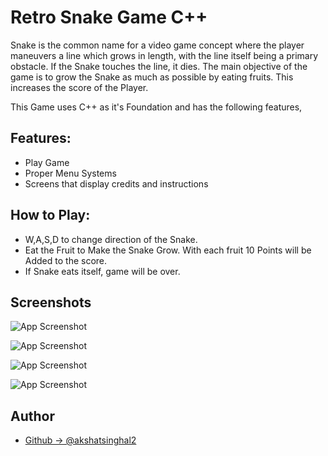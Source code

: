 
# Retro Snake Game C++

Snake is the common name for a video game concept where the player 
maneuvers a line which grows in length, with the line itself being 
a primary obstacle. If the Snake touches the line, it dies. The main
objective of the game is to grow the Snake as much as possible by eating
fruits. This increases the score of the Player.

This Game uses C++ as it's Foundation and has the following features,
## Features:

- Play Game
- Proper Menu Systems
- Screens that display credits and instructions

## How to Play:

 - W,A,S,D to change direction of the Snake.
 - Eat the Fruit to Make the Snake Grow. With each fruit 10 Points will
   be Added to the score.
 - If Snake eats itself, game will be over.

## Screenshots

![App Screenshot](https://raw.githubusercontent.com/imharris24/Snake-CPP/main/screenshot/scr01.png?token=GHSAT0AAAAAABZQSA2C5SXNETHS7VAJ2O2CY3J5O6A)

![App Screenshot](https://raw.githubusercontent.com/imharris24/Snake-CPP/main/screenshot/scr02.png?token=GHSAT0AAAAAABZQSA2DTAZJ6GSS4HT3MI6CY3J5PAA)

![App Screenshot](https://raw.githubusercontent.com/imharris24/Snake-CPP/main/screenshot/scr03.png?token=GHSAT0AAAAAABZQSA2C5SXNETHS7VAJ2O2CY3J5O6A)

![App Screenshot](https://raw.githubusercontent.com/imharris24/Snake-CPP/main/screenshot/scr04.png?token=GHSAT0AAAAAABZQSA2DTAZJ6GSS4HT3MI6CY3J5PAA)



## Author

- [Github -> @akshatsinghal2](https://github.com/akshatsinghal2)
